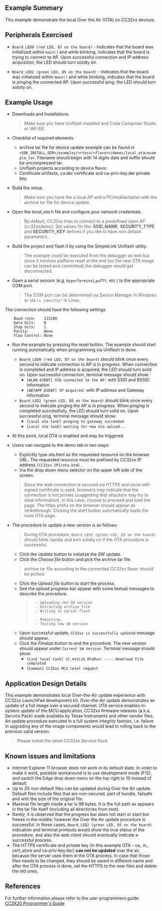 ## Example Summary

This example demonstrate the local Over the Air (OTA) on CC32xx devices.

## Peripherals Exercised

* `Board_LED0 (red LED, D7 on the board)` - Indicates that the board was initialized within `main()`
and while blinking, indicates that the board is trying to connect to AP.
Upon successful connection and IP address acquisition, the LED should turn solidly on.

* `Board_LED2 (green LED, D5 on the board)` - Indicates that the board was initialized within `main()`
and while blinking, indicates that the board is pinging the connected AP.
Upon successful ping, the LED should turn solidly on.


## Example Usage

* Downloads and Installations.
	> Make sure you have Uniflash installed and Code Composer Studio or IAR IDE.

* Checklist of required elements.
	- archive tar file for device update example can be found in `<SDK_INSTALL_DIR>/examples/<rtos>/<flavor>/demos/local_ota/example_tar`. Filename should begin with 14 digits date and suffix should be uncompressed tar.
	- Uniflash projects according to device flavor.	
	- Certificate artifacts, ca.der certificate and ca-priv-key.der private key.

* Build the setup.
	> Make sure you have the a local AP and a PC/mobile/tablet with the archive tar file for device update.

* Open the *local\_ota.h* file and configure your network credentials.
	> By default, CC32xx tries to connect to a predefined open AP (cc32xxdemo).
Set values for the: __SSID\_NAME__, __SECURITY\_TYPE__ and __SECURITY\_KEY__ defines if you like to have non default parameters.

* Build the project and flash it by using the SimpleLink Uniflash utility.
	> The example could be executed from the debugger as well but since it involves platform reset at the end (so the new OTA image can be tested and committed),the debugger would get disconnected.

* Open a serial session (e.g. `HyperTerminal`,`puTTY`, etc.) to the appropriate COM port.
	> The COM port can be determined via Device Manager in Windows or via `ls /dev/tty*` in Linux.

The connection should have the following settings
```
    Baud-rate:    115200
    Data bits:    8
    Stop bits:    1
    Parity:       None
    Flow Control: None
```

* Run the example by pressing the reset button. The example should start running automatically when programming via Uniflash is done.

	*  `Board_LED0 (red LED, D7 on the board)` should blink once every second to indicate connection to AP is in progress. When connection is completed and IP address is acquired, the LED should turn solid on. Upon successful connection, terminal message should show: 
		- `[WLAN EVENT] STA connected to the AP:` with SSID and BSSID information
		- `[NETAPP EVENT] IP Acquired:` with IP address and Gateway information 
	*  `Board_LED2 (green LED, D5 on the board)` should blink once every second to indicate pinging the AP is in progress. When pinging is completed successfully, the LED should turn solid on. Upon successful ping, terminal message should show: 
		- `[Local ota task] pinging to gateway succeeded`
		- `[Local ota task] waiting for new ota upload...`

* At this point, local OTA is enabled and may be triggered.

* Users can navigate to the demo tab in two ways:
	- Explicitly type ota.html as the requested resource on the browser URL. The requested resource must be prefixed by CC32xx IP address `[CC32xx-IP]/ota.html.`.
	- Via the drop down menu selector on the upper left side of the screen.
	> Since the web connection is secured via HTTPS and since self-signed certificate is used, browsers may indicate that the connection is not private (suggesting that attackers may try to steal information). In this case, choose to proceed and load the page. The https prefix on the browser should appear as strikethrough. Clicking the start button automatically loads the main OTA page.

* The procedure to update a new version is as follows:
	> During OTA procedure, `Board_LED2 (green LED, D5 on the board)` should blink rapidly and turn solidly on if the OTA procedure is successful.
	- Click the *Update* button to initialize the SW update.
	- Click the *Choose file* button and pick the archive tar file.
	> archive tar file according to the connected CC32xx flavor should be picked.
	- Click the *Upload file* button to start the process.
	- See the upload progress bar appear with some textual messages to describe the procedure.
		>		- Uploading new SW version
		>		- Extracting archive file
		>		- Writing to serial flash
		>
		>		- Rebooting…
		>		- Testing new SW version
	- Upon successful update, `CC32xx is successfully updated` message should appear. 
	- Click the *Finalize* button to end the procedure. The new version should appear under `Current SW Version`. Terminal message should show: 
		- `[Link local task] sl_extLib_OtaRun: ---- Download file completed`
		- `[Common] CC32xx MCU reset request`
 

## Application Design Details

This example demonstrates local Over-the-Air update experience with CC32xx LaunchPad development kit.
Over-the-Air update demonstrates an update of a full image over a secured channel. OTA service enables in-system update of the MCU application, CC32xx firmware releases (a.k.a. Service Pack) made available by Texas Instruments and other vendor files. An update procedure executed in a full system integrity fashion, i.e. failure in upgrading any of the image components would lead to rolling back to the previous valid version.

> Please install the latest CC32xx Service Pack.

## Known issues and limitations

- Internet Explorer 11 browser does not work in its default state. In order to make it work, possible workaround is to use development mode (F12), and switch the Edge drop down menu on the top right to 10 instead of default.
- Up to 20 non-default files can be updated during Over the Air update. Default files include files that are non-secured, part of bundle, failsafe and with the size of the original file.
- Maximal file length inside a tar is 99 bytes. It is the full path as appears in the tar file itself (including all directories from root).
- Rarely, it is observed that the progress bar does not start or start but freeze in the middle; however the Over the Air update procedure is successful. In these cases, `Board_LED2 (green LED, D5 on the board)` indication and terminal printouts would show the true status of the procedure, and also the web client should eventually indicate a successful process.
- The HTTPS certificate and private key (in this example OTA - ca_ in_ cert_store and ca-priv-key.der) **can not be updated** over the air, because the server uses them in the OTA process. In case that those files needs to be changed, they should be saved in different name and after the OTA process is done, set the HTTPS to the new files and delete the old ones.

## References
For further information please refer to the user programmers guide: [CC3X20 Programmer's Guide](http://www.ti.com/lit/swru455)


 
